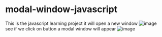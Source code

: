 # modal-window-javascript
This is the javascript learning project 
it will open a new window
![image](https://user-images.githubusercontent.com/75721211/165253668-8a3d4378-ee13-43d7-8620-67939d6674c8.png)
see if we click on button a modal window will appear
![image](https://user-images.githubusercontent.com/75721211/165253732-f01c46d2-89d7-4908-83ca-d5c1321d1d0d.png)


